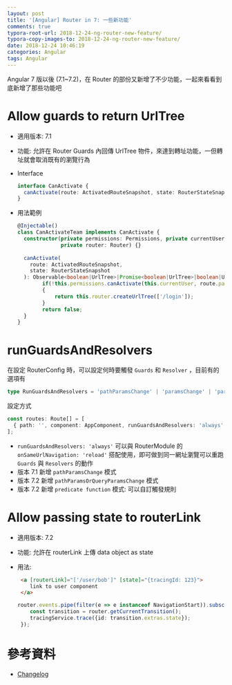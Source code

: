 ```yaml
---
layout: post
title: '[Angular] Router in 7: 一些新功能'
comments: true
typora-root-url: 2018-12-24-ng-router-new-feature/
typora-copy-images-to: 2018-12-24-ng-router-new-feature/
date: 2018-12-24 10:46:19
categories: Angular
tags: Angular
---
```


Angular 7 版以後 (7.1~7.2)，在 Router 的部份又新增了不少功能，一起來看看到底新增了那些功能吧

<!-- more -->

# Allow guards to return UrlTree

* 適用版本: 7.1

* 功能: 允許在 Router Guards 內回傳 UrlTree 物件，來達到轉址功能，一但轉址就會取消既有的瀏覽行為

* Interface

  ```typescript
  interface CanActivate {
    canActivate(route: ActivatedRouteSnapshot, state: RouterStateSnapshot): Observable<boolean | UrlTree> | Promise<boolean | UrlTree> | boolean | UrlTree
  }
  ```

* 用法範例

  ```typescript
  @Injectable()
  class CanActivateTeam implements CanActivate {
    constructor(private permissions: Permissions, private currentUser: UserToken, 
                private router: Router) {}
   
    canActivate(
      route: ActivatedRouteSnapshot,
      state: RouterStateSnapshot
    ): Observable<boolean|UrlTree>|Promise<boolean|UrlTree>|boolean|UrlTree {
          if(!this.permissions.canActivate(this.currentUser, route.params.id))
          {
              return this.router.createUrlTree(['/login']);   
          }
          return false;    
    }
  }
  ```



# runGuardsAndResolvers

在設定 RouterConfig 時，可以設定何時要觸發 `Guards` 和 `Resolver` ，目前有的選項有

```typescript
type RunGuardsAndResolvers = 'pathParamsChange' | 'paramsChange' | 'paramsOrQueryParamsChange' | 'always' |  ((from: ActivatedRouteSnapshot, to: ActivatedRouteSnapshot) => boolean);
```

設定方式

```typescript
const routes: Route[] = [
  { path: '', component: AppComponent, runGuardsAndResolvers: 'always' }
];
```

* `runGuardsAndResolvers: 'always'` 可以與 RouterModule 的 ` onSameUrlNavigation: 'reload'` 搭配使用，即可做到同一網址瀏覽可以重跑 `Guards` 與 `Resolvers` 的動作
* 版本 7.1 新增 `pathParamsChange` 模式
* 版本 7.2 新增 `pathParamsOrQueryParamsChange` 模式
* 版本 7.2 新增 `predicate function` 模式: 可以自訂觸發規則

# Allow passing state to routerLink

* 適用版本: 7.2

* 功能: 允許在 routerLink 上傳 data object as state

* 用法:

  ```html
   <a [routerLink]="['/user/bob']" [state]="{tracingId: 123}">
      link to user component
   </a>
  ```

  ```typescript
  router.events.pipe(filter(e => e instanceof NavigationStart)).subscribe(e => {
      const transition = router.getCurrentTransition();
      tracingService.trace({id: transition.extras.state});
   });
  ```



# 參考資料

* [Changelog](https://github.com/angular/angular/blob/master/CHANGELOG.md)

